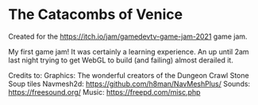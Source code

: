 # The Catacombs of Venice
Created for the https://itch.io/jam/gamedevtv-game-jam-2021 game jam.

My first game jam! It was certainly a learning experience. An up until 2am last night trying to get WebGL to build (and failing) almost derailed it.

Credits to:
Graphics: The wonderful creators of the Dungeon Crawl Stone Soup tiles
Navmesh2d: https://github.com/h8man/NavMeshPlus/
Sounds: https://freesound.org/
Music: https://freepd.com/misc.php
